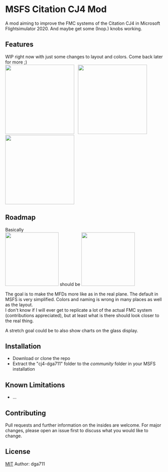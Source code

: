 # MSFS Citation CJ4 Mod

A mod aiming to improve the FMC systems of the Citation CJ4 in Microsoft Flightsimulator 2020. And maybe get some (Inop.) knobs working.

## Features

WIP right now with just some changes to layout and colors. Come back later for more ;)  
<img src="https://i.imgur.com/eev61OP.png" width="220" />&nbsp;&nbsp;&nbsp;<img src="https://i.imgur.com/CvPzJoS.png" width="220" />&nbsp;&nbsp;&nbsp;<img src="https://i.imgur.com/9TD6rYm.png" width="220" />

## Roadmap

Basically  
<img src="https://i.imgur.com/k9qeuWs.png" width="170" /> should be <img src="https://i.imgur.com/5eFDyVU.png" width="170" />

The goal is to make the MFDs more like as in the real plane. The default in MSFS is very simplified. Colors and naming is wrong in many places as well as the layout.  
I don't know if I will ever get to replicate a lot of the actual FMC system (contributions appreciated), but at least what is there should look closer to the real thing.

A stretch goal could be to also show charts on the glass display.

## Installation

* Download or clone the repo
* Extract the "cj4-dga711" folder to the _community_ folder in your MSFS installation

## Known Limitations

* ...

## Contributing
Pull requests and further information on the insides are welcome. For major changes, please open an issue first to discuss what you would like to change.

## License
[MIT](https://choosealicense.com/licenses/mit/)
Author: dga711
